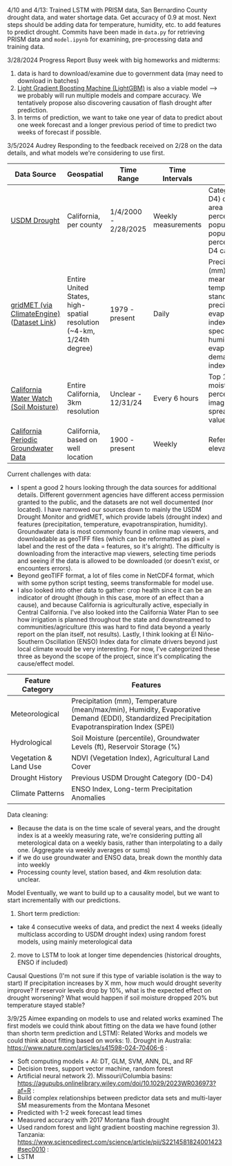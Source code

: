 4/10 and 4/13:
Trained LSTM with PRISM data, San Bernardino County drought data, and water shortage data. Get accuracy of 0.9 at most. Next steps should be adding data for temperature, humidity, etc. to add features to predict drought. Commits have been made in `data.py` for retrieving PRISM data and `model.ipynb` for examining, pre-processing data and training data.

3/28/2024 Progress Report
Busy week with big homeworks and midterms:
1. data is hard to download/examine due to government data (may need to download in batches)
2. [Light Gradient Boosting Machine (LightGBM)](https://agupubs.onlinelibrary.wiley.com/doi/10.1029/2024GL111134?af=R#:~:text=Of%20which%2C%20soil%20moisture%20is,.%2C%202019%2C%202023) is also a viable model --> we probably will run multiple models and compare accuracy. We tentatively propose also discovering causation of flash drought after prediction.
3. In terms of prediction, we want to take one year of data to predict about one week forecast and a longer previous period of time to predict two weeks of forecast if possible.

3/5/2024 Audrey 
Responding to the feedback received on 2/28 on the data details, and what models we're considering to use first. 

| Data Source | Geospatial | Time Range | Time Intervals | Units |
|-------------|------------|------------|---------------|-------|
| [USDM Drought](https://droughtmonitor.unl.edu/DmData/DataTables.aspx?county,06029) | California, per county | 1/4/2000 - 2/28/2025 | Weekly measurements | Categorical (D0-D4) or cumulative area (mi²), percent area, population, population percentage in D0-D4 categories |
| [gridMET (via ClimateEngine)](https://app.climateengine.org/climateEngine) ([Dataset Link](https://www.sciencebase.gov/catalog/item/6372cd09d34ed907bf6c6ab1)) | Entire United States, high-spatial resolution (~4-km, 1/24th degree) | 1979 - present | Daily | Precipitation (mm), mean/max/min temperature, standardized precipitation evapotranspiration index (SPEI), specific/relative humidity, evaporative demand drought index (EDDI) |
| [California Water Watch (Soil Moisture)](https://cww.water.ca.gov/maps?tab=soil) | Entire California, 3km resolution | Unclear - 12/31/24 | Every 6 hours | Top 100 cm of soil moisture percentile (Geotiff images, no spreadsheet values) |
| [California Periodic Groundwater Data](https://data.cnra.ca.gov/dataset/periodic-groundwater-level-measurements/resource/bfa9f262-24a1-45bd-8dc8-138bc8107266) | California, based on well location | 1900 - present | Weekly | Reference point to elevation in feet |

Current challenges with data: 
- I spent a good 2 hours looking through the data sources for additional details. Different government agencies have different access permission granted to the public, and the datasets are not well documented (nor located). I have narrowed our sources down to mainly the USDM Drought Monitor and gridMET, which provide labels (drought index) and features (precipitation, temperature, evapotranspiration, humidity). Groundwater data is most commonly found in online map viewers, and downloadable as geoTIFF files (which can be reformatted as pixel = label and the rest of the data = features, so it's alright). The difficulty is downloading from the interactive map viewers, selecting time periods and seeing if the data is allowed to be downloaded (or doesn't exist, or encounters errors).
- Beyond geoTIFF format, a lot of files come in NetCDF4 format, which with some python script testing, seems transformable for model use. 
- I also looked into other data to gather: crop health since it can be an indicator of drought (though in this case, more of an effect than a cause), and because California is agriculturally active, especially in Central California. I've also looked into the California Water Plan to see how irrigation is planned throughout the state and downstreamed to communities/agriculture (this was hard to find data beyond a yearly report on the plan itself, not results). Lastly, I think looking at El Niño-Southern Oscillation (ENSO) Index
data for climate drivers beyond just local climate would be very interesting. For now, I've categorized these three as beyond the scope of the project, since it's complicating the cause/effect model.

| Feature Category       | Features |
|------------------------|----------------------------------------------------------------|
| Meteorological   | Precipitation (mm), Temperature (mean/max/min), Humidity, Evaporative Demand (EDDI), Standardized Precipitation Evapotranspiration Index (SPEI) |
| Hydrological      | Soil Moisture (percentile), Groundwater Levels (ft), Reservoir Storage (%) |
| Vegetation & Land Use | NDVI (Vegetation Index), Agricultural Land Cover |
| Drought History  | Previous USDM Drought Category (D0-D4) |
| Climate Patterns   | ENSO Index, Long-term Precipitation Anomalies |

Data cleaning: 
- Because the data is on the time scale of several years, and the drought index is at a weekly measuring rate, we're considering putting all meterological data on a weekly basis, rather than interpolating to a daily one. (Aggregate via weekly averages or sums)
- if we do use groundwater and ENSO data, break down the monthly data into weekly
- Processing county level, station based, and 4km resolution data: unclear. 

Model 
Eventually, we want to build up to a causality model, but we want to start incrementally with our predictions.
1) Short term prediction:
- take 4 consecutive weeks of data, and predict the next 4 weeks (ideally multiclass according to USDM drought index) using random forest models, using mainly meterological data
2) move to LSTM to look at longer time dependencies (historical droughts, ENSO if included)


Causal Questions (I'm not sure if this type of variable isolation is the way to start) 
If precipitation increases by X mm, how much would drought severity improve?
If reservoir levels drop by 10%, what is the expected effect on drought worsening?
What would happen if soil moisture dropped 20% but temperature stayed stable?

3/9/25 Aimee expanding on models to use and related works examined
The first models we could think about fitting on the data we have found (other than shortn term prediction and LSTM):
Related Works and models we could think about fitting based on works:
1). Drought in Australia: https://www.nature.com/articles/s41598-024-70406-6 :
- Soft computing models + AI: DT, GLM, SVM, ANN, DL, and RF
- Decision trees, support vector machine, random forest
- Artificial neural network
2). Missouri/Columbia basins: https://agupubs.onlinelibrary.wiley.com/doi/10.1029/2023WR036973?af=R :
- Build complex relationships between predictor data sets and multi-layer SM measurements from the Montana Mesonet
- Predicted with 1-2 week forecast lead times
- Measured accuracy with 2017 Montana flash drought
- Used random forest and light gradient boosting machine regression
3). Tanzania: https://www.sciencedirect.com/science/article/pii/S2214581824001423#sec0010 :
- LSTM

